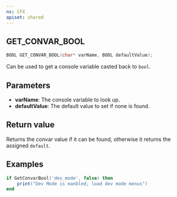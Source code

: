 ```yaml
---
ns: CFX
apiset: shared
---
```

## GET_CONVAR_BOOL

```c
BOOL GET_CONVAR_BOOL(char* varName, BOOL defaultValue);
```

Can be used to get a console variable casted back to `bool`.

## Parameters
* **varName**: The console variable to look up.
* **defaultValue**: The default value to set if none is found.

## Return value
Returns the convar value if it can be found, otherwise it returns the assigned `default`.

## Examples
```lua
if GetConvarBool('dev_mode', false) then
    print("Dev Mode is eanbled, load dev mode menus")
end
```
